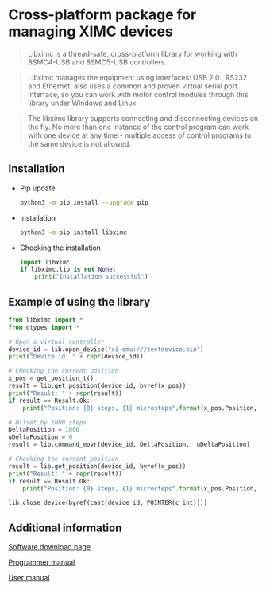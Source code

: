# Cross-platform package for managing XIMC devices

>Libximc is a thread-safe, cross-platform library for working with 8SMC4-USB and 8SMC5-USB controllers.

>Libximc manages the equipment using interfaces: USB 2.0., RS232 and Ethernet, also uses a common and proven virtual serial port interface, so you can work with motor control modules through this library under Windows and Linux.

>The libximc library supports connecting and disconnecting devices on the fly. No more than one instance of the control program can work with one device at any time - multiple access of control programs to the same device is not allowed.

## Installation

- Pip update
    ```bash
    python3 -m pip install --upgrade pip
    ```
- Installation
    ```bash
    python3 -m pip install libximc
    ```
- Checking the installation
    ```python
    import libximc
    if libximc.lib is not None:
        print("Installation successful")
    ```

## Example of using the library
```python
from libximc import *
from ctypes import *

# Open a virtual controller
device_id = lib.open_device("xi-emu:///testdevice.bin")
print("Device id: " + repr(device_id))

# Checking the current position
x_pos = get_position_t()
result = lib.get_position(device_id, byref(x_pos))
print("Result: " + repr(result))
if result == Result.Ok:
    print("Position: {0} steps, {1} microsteps".format(x_pos.Position, x_pos.uPosition))

# Offset by 1000 steps
DeltaPosition = 1000
uDeltaPosition = 0
result = lib.command_movr(device_id, DeltaPosition,  uDeltaPosition)

# Checking the current position
result = lib.get_position(device_id, byref(x_pos))
print("Result: " + repr(result))
if result == Result.Ok:
    print("Position: {0} steps, {1} microsteps".format(x_pos.Position, x_pos.uPosition))

lib.close_device(byref(cast(device_id, POINTER(c_int))))
```

## Additional information
[Software download page](https://files.xisupport.com/Software.en.html)

[Programmer manual](https://libximc.xisupport.com/doc-en/)

[User manual](https://doc.xisupport.com/en/8smc5-usb/)
